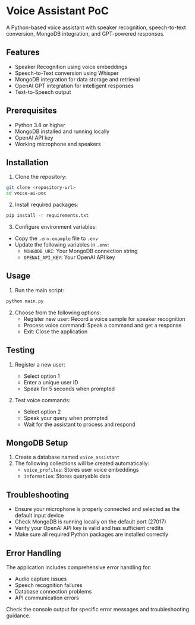 # Voice Assistant PoC

A Python-based voice assistant with speaker recognition, speech-to-text conversion, MongoDB integration, and GPT-powered responses.

## Features

- Speaker Recognition using voice embeddings
- Speech-to-Text conversion using Whisper
- MongoDB integration for data storage and retrieval
- OpenAI GPT integration for intelligent responses
- Text-to-Speech output

## Prerequisites

- Python 3.8 or higher
- MongoDB installed and running locally
- OpenAI API key
- Working microphone and speakers

## Installation

1. Clone the repository:
```bash
git clone <repository-url>
cd voice-ai-poc
```

2. Install required packages:
```bash
pip install -r requirements.txt
```

3. Configure environment variables:
- Copy the `.env.example` file to `.env`
- Update the following variables in `.env`:
  - `MONGODB_URI`: Your MongoDB connection string
  - `OPENAI_API_KEY`: Your OpenAI API key

## Usage

1. Run the main script:
```bash
python main.py
```

2. Choose from the following options:
   - Register new user: Record a voice sample for speaker recognition
   - Process voice command: Speak a command and get a response
   - Exit: Close the application

## Testing

1. Register a new user:
   - Select option 1
   - Enter a unique user ID
   - Speak for 5 seconds when prompted

2. Test voice commands:
   - Select option 2
   - Speak your query when prompted
   - Wait for the assistant to process and respond

## MongoDB Setup

1. Create a database named `voice_assistant`
2. The following collections will be created automatically:
   - `voice_profiles`: Stores user voice embeddings
   - `information`: Stores queryable data

## Troubleshooting

- Ensure your microphone is properly connected and selected as the default input device
- Check MongoDB is running locally on the default port (27017)
- Verify your OpenAI API key is valid and has sufficient credits
- Make sure all required Python packages are installed correctly

## Error Handling

The application includes comprehensive error handling for:
- Audio capture issues
- Speech recognition failures
- Database connection problems
- API communication errors

Check the console output for specific error messages and troubleshooting guidance.